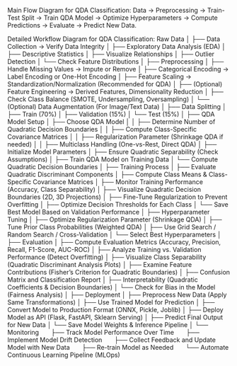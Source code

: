 Main Flow Diagram for QDA Classification:
Data → Preprocessing → Train-Test Split → Train QDA Model → Optimize Hyperparameters → Compute Predictions → Evaluate → Predict New Data.

Detailed Workflow Diagram for QDA Classification:
Raw Data
│
├── Data Collection → Verify Data Integrity
│
├── Exploratory Data Analysis (EDA)
│ ├── Descriptive Statistics
│ ├── Visualize Relationships
│ ├── Outlier Detection
│ └── Check Feature Distributions
│
├── Preprocessing
│ ├── Handle Missing Values → Impute or Remove
│ ├── Categorical Encoding → Label Encoding or One-Hot Encoding
│ ├── Feature Scaling → Standardization/Normalization (Recommended for QDA)
│ ├── (Optional) Feature Engineering → Derived Features, Dimensionality Reduction
│ ├── Check Class Balance (SMOTE, Undersampling, Oversampling)
│ └── (Optional) Data Augmentation (For Image/Text Data)
│
├── Data Splitting
│ ├── Train (70%)
│ ├── Validation (15%)
│ └── Test (15%)
│
├── QDA Model Setup
│ ├── Choose QDA Model
│ │ ├── Determine Number of Quadratic Decision Boundaries
│ │ ├── Compute Class-Specific Covariance Matrices
│ │ ├── Regularization Parameter (Shrinkage QDA if needed)
│ │ ├── Multiclass Handling (One-vs-Rest, Direct QDA)
│ ├── Initialize Model Parameters
│ ├── Ensure Quadratic Separability (Check Assumptions)
│ ├── Train QDA Model on Training Data
│ └── Compute Quadratic Decision Boundaries
│
├── Training Process
│ ├── Evaluate Quadratic Discriminant Components
│ ├── Compute Class Means & Class-Specific Covariance Matrices
│ ├── Monitor Training Performance (Accuracy, Class Separability)
│ ├── Visualize Quadratic Decision Boundaries (2D, 3D Projections)
│ ├── Fine-Tune Regularization to Prevent Overfitting
│ ├── Optimize Decision Thresholds for Each Class
│ └── Save Best Model Based on Validation Performance
│
├── Hyperparameter Tuning
│ ├── Optimize Regularization Parameter (Shrinkage QDA)
│ ├── Tune Prior Class Probabilities (Weighted QDA)
│ ├── Use Grid Search / Random Search / Cross-Validation
│ └── Select Best Hyperparameters
│
├── Evaluation
│ ├── Compute Evaluation Metrics (Accuracy, Precision, Recall, F1-Score, AUC-ROC)
│ ├── Analyze Training vs. Validation Performance (Detect Overfitting)
│ ├── Visualize Class Separability (Quadratic Discriminant Analysis Plots)
│ ├── Examine Feature Contributions (Fisher’s Criterion for Quadratic Boundaries)
│ ├── Confusion Matrix and Classification Report
│ ├── Interpretability (Quadratic Coefficients & Decision Boundaries)
│ └── Check for Bias in the Model (Fairness Analysis)
│
├── Deployment
│ ├── Preprocess New Data (Apply Same Transformations)
│ ├── Use Trained Model for Prediction
│ ├── Convert Model to Production Format (ONNX, Pickle, Joblib)
│ ├── Deploy Model as API (Flask, FastAPI, Sklearn Serving)
│ ├── Predict Final Output for New Data
│ └── Save Model Weights & Inference Pipeline
│
└── Monitoring
      ├── Track Model Performance Over Time
      ├── Implement Model Drift Detection
      ├── Collect Feedback and Update Model with New Data
      ├── Re-train Model as Needed
      └── Automate Continuous Learning Pipeline (MLOps)
